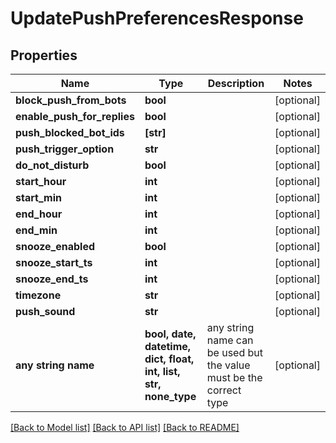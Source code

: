 # UpdatePushPreferencesResponse


## Properties
Name | Type | Description | Notes
------------ | ------------- | ------------- | -------------
**block_push_from_bots** | **bool** |  | [optional] 
**enable_push_for_replies** | **bool** |  | [optional] 
**push_blocked_bot_ids** | **[str]** |  | [optional] 
**push_trigger_option** | **str** |  | [optional] 
**do_not_disturb** | **bool** |  | [optional] 
**start_hour** | **int** |  | [optional] 
**start_min** | **int** |  | [optional] 
**end_hour** | **int** |  | [optional] 
**end_min** | **int** |  | [optional] 
**snooze_enabled** | **bool** |  | [optional] 
**snooze_start_ts** | **int** |  | [optional] 
**snooze_end_ts** | **int** |  | [optional] 
**timezone** | **str** |  | [optional] 
**push_sound** | **str** |  | [optional] 
**any string name** | **bool, date, datetime, dict, float, int, list, str, none_type** | any string name can be used but the value must be the correct type | [optional]

[[Back to Model list]](../README.md#documentation-for-models) [[Back to API list]](../README.md#documentation-for-api-endpoints) [[Back to README]](../README.md)


